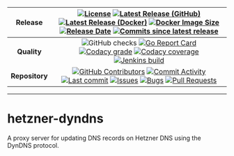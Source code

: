 | **Release** | [![License](https://img.shields.io/github/license/marvinruder/hetzner-dyndns?label=License&style=flat-square)](/LICENSE) [![Latest Release (GitHub)](https://img.shields.io/github/v/release/marvinruder/hetzner-dyndns?label=Latest%20Release&logo=github&sort=semver&style=flat-square)](https://github.com/marvinruder/hetzner-dyndns/releases/latest) [![Latest Release (Docker)](https://img.shields.io/docker/v/marvinruder/hetzner-dyndns?label=Latest%20Release&logo=docker&sort=semver&style=flat-square)](https://hub.docker.com/r/marvinruder/hetzner-dyndns/tags) [![Docker Image Size](https://img.shields.io/docker/image-size/marvinruder/hetzner-dyndns?label=Docker%20Image%20Size&logo=docker&sort=semver&style=flat-square)](https://hub.docker.com/r/marvinruder/hetzner-dyndns/tags) [![Release Date](https://img.shields.io/github/release-date/marvinruder/hetzner-dyndns?label=Release%20Date&logo=github&style=flat-square)](https://github.com/marvinruder/hetzner-dyndns/releases/latest) [![Commits since latest release](https://img.shields.io/github/commits-since/marvinruder/hetzner-dyndns/latest?logo=github&sort=semver&style=flat-square)](https://github.com/marvinruder/hetzner-dyndns/commits) |
:-:|:-:
| **Quality** | ![GitHub checks](https://img.shields.io/github/checks-status/marvinruder/hetzner-dyndns/main?logo=github&label=Checks&style=flat-square) [![Go Report Card](https://goreportcard.com/badge/github.com/marvinruder/hetzner-dyndns?style=flat-square)](https://goreportcard.com/report/github.com/marvinruder/hetzner-dyndns) [![Codacy grade](https://img.shields.io/codacy/grade/c149903c470e4d798cb712a16dc52f9b?label=Code%20Quality&logo=codacy&style=flat-square)](http://codacy.com/gh/marvinruder/hetzner-dyndns/dashboard) [![Codacy coverage](https://img.shields.io/codacy/coverage/c149903c470e4d798cb712a16dc52f9b?logo=codacy&label=Coverage&style=flat-square)](http://codacy.com/gh/marvinruder/hetzner-dyndns/dashboard) [![Jenkins build](https://jenkins.mruder.dev/buildStatus/icon?job=hetzner-dyndns-multibranch%2Fmain&subject=Build&style=flat-square)](https://jenkins.mruder.dev/job/hetzner-dyndns-multibranch) <!-- ![Snyk Vulnerabilities](https://img.shields.io/snyk/vulnerabilities/github/marvinruder/hetzner-dyndns?label=Vulnerabilities&style=flat-square) --> |
| **Repository** | [![GitHub Contributors](https://img.shields.io/github/contributors/marvinruder/hetzner-dyndns?label=Contributors&logo=github&style=flat-square)](https://github.com/marvinruder/hetzner-dyndns/graphs/contributors) [![Commit Activity](https://img.shields.io/github/commit-activity/m/marvinruder/hetzner-dyndns?label=Commit%20Activity&logo=github&style=flat-square)](https://github.com/marvinruder/hetzner-dyndns/graphs/commit-activity) [![Last commit](https://img.shields.io/github/last-commit/marvinruder/hetzner-dyndns?label=Last%20Commit&logo=github&style=flat-square)](https://github.com/marvinruder/hetzner-dyndns/commits/main) [![Issues](https://img.shields.io/github/issues/marvinruder/hetzner-dyndns?label=Issues&logo=github&style=flat-square)](https://github.com/marvinruder/hetzner-dyndns/issues) [![Bugs](https://img.shields.io/github/issues/marvinruder/hetzner-dyndns/bug?label=Bug%20Issues&logo=openbugbounty&logoColor=red&style=flat-square)](https://github.com/marvinruder/hetzner-dyndns/issues?q=is%3Aopen+is%3Aissue+label%3Abug) [![Pull Requests](https://img.shields.io/github/issues-pr/marvinruder/hetzner-dyndns?label=Pull%20Requests&logo=github&style=flat-square)](https://github.com/marvinruder/hetzner-dyndns/pulls) |

---

# hetzner-dyndns

A proxy server for updating DNS records on Hetzner DNS using the DynDNS protocol.
